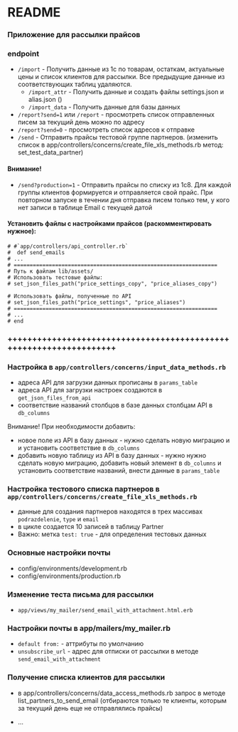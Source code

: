 # README
### Приложение для рассылки прайсов

### endpoint

* `/import` - Получить данные из 1с по товарам, остаткам, актуальные цены и список клиентов для рассылки. Все предыдущие данные из соответствующих таблиц удаляются.
  * `/import_attr` - Получить данные и создать файлы settings.json и alias.json ()
  * `/import_data` - Получить данные для базы данных
* `/report?send=1` или `/report` - просмотреть список отправленных писем за текущий день можно по адресу
* `/report?send=0` - просмотреть список адресов к отправке
* `/send` - Отправить прайсы тестовой группе партнеров. (изменить список в app/controllers/concerns/create_file_xls_methods.rb метод: set_test_data_partner)

#### Внимание!
* `/send?production=1` - Отправить прайсы по списку из 1с8. Для каждой группы клиентов формируется и отправляется свой прайс. При повторном запуске в течении дня отправка писем только тем, у кого нет записи в таблице Email с текущей датой


#### Установить файлы с настройками прайсов (раскомментировать нужное):
    # #`app/controllers/api_controller.rb`
    #  def send_emails
    # ...
    # ================================================================
    # Путь к файлам lib/assets/
    # Использовать тестовые файлы:
    # set_json_files_path("price_settings_copy", "price_aliases_copy")

    # Использовать файлы, полученные по API
    # set_json_files_path("price_settings", "price_aliases")
    # ================================================================
    # ...
    # end


### +++++++++++++++++++++++++++++++++++++++++++++++++++++++++++++++++++
### Настройка в `app/controllers/concerns/input_data_methods.rb`
* адреса API для загрузки данных прописаны  в `params_table`
* адреса API для загрузки настроек создаются в `get_json_files_from_api`
* соответствие названий столбцов в базе данных столбцам API в `db_columns`

Внимание! При необходимости добавить:

* новое поле из API в базу данных  - нужно сделать новую  миграцию и и установить соответствие в `db_columns`  
* добавить новую таблицу из API в базу данных  - нужно нужно сделать новую  миграцию, добавить новый элемент в `db_columns` и установить соответствие названий, внести данные в `params_table`

### Настройка тестового списка партнеров в `app/controllers/concerns/create_file_xls_methods.rb`
* данные для создания партнеров находятся в трех массивах `podrazdelenie`, `type` и `email`
* в цикле создается 10 записей в таблицу Partner
* Важно: метка `test: true` - для определения тестовых данных


### Основные настройки почты
* config/environments/development.rb
* config/environments/production.rb

### Изменение теста письма для рассылки 
* `app/views/my_mailer/send_email_with_attachment.html.erb`

### Настройки почты в app/mailers/my_mailer.rb
* `default from:` - аттрибуты по умолчанию
* `unsubscribe_url` - адрес для отписки от рассылки в методе `send_email_with_attachment`

### Получение списка клиентов для рассылки
*  в app/controllers/concerns/data_access_methods.rb запрос в методе list_partners_to_send_email 
(отбираются только те клиенты, которым за текущий день еще не отправлялись прайсы)


* ...
